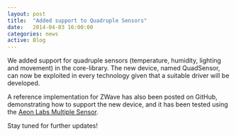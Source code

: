 ```yaml
---
layout: post
title:  "Added support to Quadruple Sensors"
date:   2014-04-03 16:00:00
categories: news
active: Blog
---
```


We added support for quadruple sensors (temperature, humidity, lighting and movement) in the core-library. The new device, named QuadSensor, can now be exploited in every technology given that a suitable driver will be developed.

A reference implementation for ZWave has also been posted on GitHub, demonstrating how to support the new device, and it has been tested using the [Aeon Labs Multiple Sensor](http://aeotec.com/z-wave-sensor).

Stay tuned for further updates!